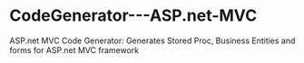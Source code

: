 CodeGenerator---ASP.net-MVC
===========================

ASP.net MVC Code Generator: Generates Stored Proc, Business Entities and forms for ASP.net MVC framework 